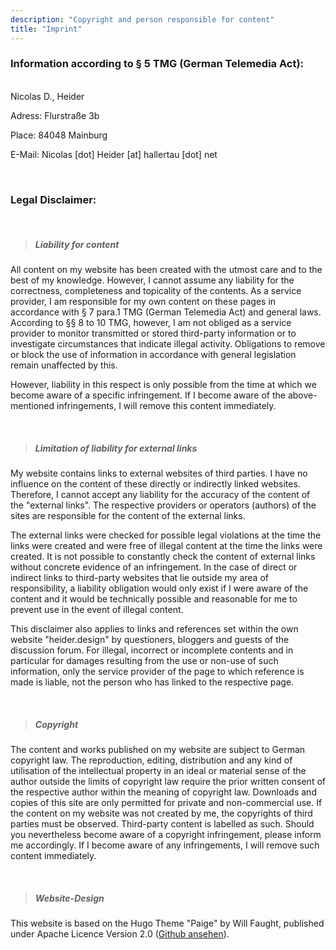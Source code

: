 ```yaml
---
description: "Copyright and person responsible for content"
title: "Imprint"
---
```


### **Information according to § 5 TMG (German Telemedia Act):**
<br>
Nicolas D., Heider </p>
Adress: Flurstraße 3b </p>
Place: 84048 Mainburg </p>
E-Mail: Nicolas [dot] Heider [at] hallertau [dot] net </p>
<br>
</p>

### **Legal Disclaimer:**

<br>
</p>

> ##### **Liability for content** 

All content on my website has been created with the utmost care and to the best of my knowledge. However, I cannot assume any liability for the correctness, completeness and topicality of the contents. As a service provider, I am responsible for my own content on these pages in accordance with § 7 para.1 TMG (German Telemedia Act) and general laws. According to §§ 8 to 10 TMG, however, I am not obliged as a service provider to monitor transmitted or stored third-party information or to investigate circumstances that indicate illegal activity. Obligations to remove or block the use of information in accordance with general legislation remain unaffected by this.

However, liability in this respect is only possible from the time at which we become aware of a specific infringement. If I become aware of the above-mentioned infringements, I will remove this content immediately.

<br>
</p>


> ##### **Limitation of liability for external links**

My website contains links to external websites of third parties. I have no influence on the content of these directly or indirectly linked websites. Therefore, I cannot accept any liability for the accuracy of the content of the "external links". The respective providers or operators (authors) of the sites are responsible for the content of the external links.

The external links were checked for possible legal violations at the time the links were created and were free of illegal content at the time the links were created. It is not possible to constantly check the content of external links without concrete evidence of an infringement. In the case of direct or indirect links to third-party websites that lie outside my area of responsibility, a liability obligation would only exist if I were aware of the content and it would be technically possible and reasonable for me to prevent use in the event of illegal content.

This disclaimer also applies to links and references set within the own website "heider.design" by questioners, bloggers and guests of the discussion forum. For illegal, incorrect or incomplete contents and in particular for damages resulting from the use or non-use of such information, only the service provider of the page to which reference is made is liable, not the person who has linked to the respective page.

<br>
</p>


>##### **Copyright**

The content and works published on my website are subject to German copyright law. The reproduction, editing, distribution and any kind of utilisation of the intellectual property in an ideal or material sense of the author outside the limits of copyright law require the prior written consent of the respective author within the meaning of copyright law. Downloads and copies of this site are only permitted for private and non-commercial use. If the content on my website was not created by me, the copyrights of third parties must be observed. Third-party content is labelled as such. Should you nevertheless become aware of a copyright infringement, please inform me accordingly. If I become aware of any infringements, I will remove such content immediately.

<br>
</p>


>##### **Website-Design**
This website is based on the Hugo Theme "Paige" by Will Faught, published under Apache Licence Version 2.0 ([Github ansehen](https://github.com/willfaught/paige)).


<br>
</p>

